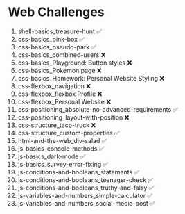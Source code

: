 # Web Challenges

 1. shell-basics_treasure-hunt ✅
 2. css-basics_pink-box  ✅
 3. css-basics_pseudo-park ✅  
 4. css-basics_combined-users ❌
 5. css-basics_Playground: Button styles ❌
 6. css-basics_Pokemon page ❌
 7. css-basics_Homework: Personal Website Styling ❌
 8. css-flexbox_navigation ❌
 9. css-flexbox_flexbox Profile ❌
 10. css-flexbox_Personal Website ❌
 11. css-positioning_absolute-no-advanced-requirements ✅
 12. css-positioning_layout-with-position ❌
 13. css-structure_taco-truck ❌
 14. css-structure_custom-properties ✅
 15. html-and-the-web_div-salad ✅
 16. js-basics_console-methods ✅
 17. js-basics_dark-mode ✅
 18. js-basics_survey-error-fixing ✅
 19. js-conditions-and-booleans_statements ✅
 20. js-conditions-and-booleans_teenager-check ✅
 21. js-conditions-and-booleans_truthy-and-falsy ✅
 22. js-variables-and-numbers_simple-calculator ✅
 23. js-variables-and-numbers_social-media-post ✅
